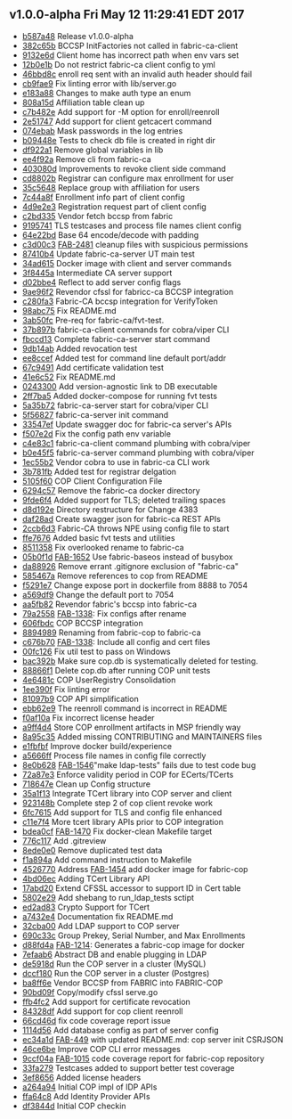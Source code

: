 ## v1.0.0-alpha Fri May 12 11:29:41 EDT 2017

* [b587a48](https://github.com/hyperledger/fabric/commit/b587a48) Release v1.0.0-alpha
* [382c65b](https://github.com/hyperledger/fabric/commit/382c65b) BCCSP InitFactories not called in fabric-ca-client
* [9132e6d](https://github.com/hyperledger/fabric/commit/9132e6d) Client home has incorrect path when env vars set
* [12b0e1b](https://github.com/hyperledger/fabric/commit/12b0e1b) Do not restrict fabric-ca client config to yml
* [46bbd8c](https://github.com/hyperledger/fabric/commit/46bbd8c) enroll req sent with an invalid auth header should fail
* [cb9fae9](https://github.com/hyperledger/fabric/commit/cb9fae9) Fix linting error with lib/server.go
* [e183a88](https://github.com/hyperledger/fabric/commit/e183a88) Changes to make auth type an enum
* [808a15d](https://github.com/hyperledger/fabric/commit/808a15d) Affiliation table clean up
* [c7b482e](https://github.com/hyperledger/fabric/commit/c7b482e) Add support for -M option for enroll/reenroll
* [2e51747](https://github.com/hyperledger/fabric/commit/2e51747) Add support for client getcacert command
* [074ebab](https://github.com/hyperledger/fabric/commit/074ebab) Mask passwords in the log entries
* [b09448e](https://github.com/hyperledger/fabric/commit/b09448e) Tests to check db file is created in right dir
* [df922a1](https://github.com/hyperledger/fabric/commit/df922a1) Remove global variables in lib
* [ee4f92a](https://github.com/hyperledger/fabric/commit/ee4f92a) Remove cli from fabric-ca
* [403080d](https://github.com/hyperledger/fabric/commit/403080d) Improvements to revoke client side command
* [cd8802b](https://github.com/hyperledger/fabric/commit/cd8802b) Registrar can configure max enrollment for user
* [35c5648](https://github.com/hyperledger/fabric/commit/35c5648) Replace group with affiliation for users
* [7c44a8f](https://github.com/hyperledger/fabric/commit/7c44a8f) Enrollment info part of client config
* [4d9e2e3](https://github.com/hyperledger/fabric/commit/4d9e2e3) Registration request part of client config
* [c2bd335](https://github.com/hyperledger/fabric/commit/c2bd335) Vendor fetch bccsp from fabric
* [9195741](https://github.com/hyperledger/fabric/commit/9195741) TLS testcases and process file names client config
* [64e22bd](https://github.com/hyperledger/fabric/commit/64e22bd) Base 64 encode/decode with padding
* [c3d00c3](https://github.com/hyperledger/fabric/commit/c3d00c3) [FAB-2481](https://jira.hyperledger.org/browse/FAB-2481) cleanup files with suspicious permissions
* [87410b4](https://github.com/hyperledger/fabric/commit/87410b4) Update fabric-ca-server UT main test
* [34ad615](https://github.com/hyperledger/fabric/commit/34ad615) Docker image with client and server commands
* [3f8445a](https://github.com/hyperledger/fabric/commit/3f8445a) Intermediate CA server support
* [d02bbe4](https://github.com/hyperledger/fabric/commit/d02bbe4) Reflect to add server config flags
* [9ae96f2](https://github.com/hyperledger/fabric/commit/9ae96f2) Revendor cfssl for fabricc-ca BCCSP integration
* [c280fa3](https://github.com/hyperledger/fabric/commit/c280fa3) Fabric-CA bccsp integration for VerifyToken
* [98abc75](https://github.com/hyperledger/fabric/commit/98abc75) Fix README.md
* [3ab50fc](https://github.com/hyperledger/fabric/commit/3ab50fc) Pre-req for fabric-ca/fvt-test.
* [37b897b](https://github.com/hyperledger/fabric/commit/37b897b) fabric-ca-client commands for cobra/viper CLI
* [fbccd13](https://github.com/hyperledger/fabric/commit/fbccd13) Complete fabric-ca-server start command
* [9db14ab](https://github.com/hyperledger/fabric/commit/9db14ab) Added revocation test
* [ee8ccef](https://github.com/hyperledger/fabric/commit/ee8ccef) Added test for command line default port/addr
* [67c9491](https://github.com/hyperledger/fabric/commit/67c9491) Add certificate validation test
* [41e6c52](https://github.com/hyperledger/fabric/commit/41e6c52) Fix README.md
* [0243300](https://github.com/hyperledger/fabric/commit/0243300) Add version-agnostic link to DB executable
* [2ff7ba5](https://github.com/hyperledger/fabric/commit/2ff7ba5) Added docker-compose for running fvt tests
* [5a35b72](https://github.com/hyperledger/fabric/commit/5a35b72) fabric-ca-server start for cobra/viper CLI
* [5f56827](https://github.com/hyperledger/fabric/commit/5f56827) fabric-ca-server init command
* [33547ef](https://github.com/hyperledger/fabric/commit/33547ef) Update swagger doc for fabric-ca server's APIs
* [f507e2d](https://github.com/hyperledger/fabric/commit/f507e2d) Fix the config path env variable
* [c4e83c1](https://github.com/hyperledger/fabric/commit/c4e83c1) fabric-ca-client command plumbing with cobra/viper
* [b0e45f5](https://github.com/hyperledger/fabric/commit/b0e45f5) fabric-ca-server command plumbing with cobra/viper
* [1ec55b2](https://github.com/hyperledger/fabric/commit/1ec55b2) Vendor cobra to use in fabric-ca CLI work
* [3b781fb](https://github.com/hyperledger/fabric/commit/3b781fb) Added test for registrar delgation
* [5105f60](https://github.com/hyperledger/fabric/commit/5105f60) COP Client Configuration File
* [6294c57](https://github.com/hyperledger/fabric/commit/6294c57) Remove the fabric-ca docker directory
* [9fde6f4](https://github.com/hyperledger/fabric/commit/9fde6f4) Added support for TLS; deleted trailing spaces
* [d8d192e](https://github.com/hyperledger/fabric/commit/d8d192e) Directory restructure for Change 4383
* [daf28ad](https://github.com/hyperledger/fabric/commit/daf28ad) Create swagger json for fabric-ca REST APIs
* [2ccb6d3](https://github.com/hyperledger/fabric/commit/2ccb6d3) Fabric-CA throws NPE using config file to start
* [ffe7676](https://github.com/hyperledger/fabric/commit/ffe7676) Added basic fvt tests and utilities
* [8511358](https://github.com/hyperledger/fabric/commit/8511358) Fix overlooked rename to fabric-ca
* [05b0f1d](https://github.com/hyperledger/fabric/commit/05b0f1d) [FAB-1652](https://jira.hyperledger.org/browse/FAB-1652) Use fabric-baseos instead of busybox
* [da88926](https://github.com/hyperledger/fabric/commit/da88926) Remove errant .gitignore exclusion of "fabric-ca"
* [585467a](https://github.com/hyperledger/fabric/commit/585467a) Remove references to cop from README
* [f5291e7](https://github.com/hyperledger/fabric/commit/f5291e7) Change expose port in dockerfile from 8888 to 7054
* [a569df9](https://github.com/hyperledger/fabric/commit/a569df9) Change the default port to 7054
* [aa5fb82](https://github.com/hyperledger/fabric/commit/aa5fb82) Revendor fabric's bccsp into fabric-ca
* [79a2558](https://github.com/hyperledger/fabric/commit/79a2558) [FAB-1338](https://jira.hyperledger.org/browse/FAB-1338): Fix configs after rename
* [606fbdc](https://github.com/hyperledger/fabric/commit/606fbdc) COP BCCSP integration
* [8894989](https://github.com/hyperledger/fabric/commit/8894989) Renaming from fabric-cop to fabric-ca
* [c676b70](https://github.com/hyperledger/fabric/commit/c676b70) [FAB-1338](https://jira.hyperledger.org/browse/FAB-1338): Include all config and cert files
* [00fc126](https://github.com/hyperledger/fabric/commit/00fc126) Fix util test to pass on Windows
* [bac392b](https://github.com/hyperledger/fabric/commit/bac392b) Make sure cop.db is systematically deleted for testing.
* [88866f1](https://github.com/hyperledger/fabric/commit/88866f1) Delete cop.db after running COP unit tests
* [4e6481c](https://github.com/hyperledger/fabric/commit/4e6481c) COP UserRegistry Consolidation
* [1ee390f](https://github.com/hyperledger/fabric/commit/1ee390f) Fix linting error
* [81097b9](https://github.com/hyperledger/fabric/commit/81097b9) COP API simplification
* [ebb62e9](https://github.com/hyperledger/fabric/commit/ebb62e9) The reenroll command is incorrect in README
* [f0af10a](https://github.com/hyperledger/fabric/commit/f0af10a) Fix incorrect license header
* [a9ff4d4](https://github.com/hyperledger/fabric/commit/a9ff4d4) Store COP enrollment artifacts in MSP friendly way
* [8a95c35](https://github.com/hyperledger/fabric/commit/8a95c35) Added missing CONTRIBUTING and MAINTAINERS files
* [e1fbfbf](https://github.com/hyperledger/fabric/commit/e1fbfbf) Improve docker build/experience
* [a5666ff](https://github.com/hyperledger/fabric/commit/a5666ff) Process file names in config file correctly
* [8e0b628](https://github.com/hyperledger/fabric/commit/8e0b628) [FAB-1546](https://jira.hyperledger.org/browse/FAB-1546)"make ldap-tests" fails due to test code bug
* [72a87e3](https://github.com/hyperledger/fabric/commit/72a87e3) Enforce validity period in COP for ECerts/TCerts
* [718647e](https://github.com/hyperledger/fabric/commit/718647e) Clean up Config structure
* [35a1f13](https://github.com/hyperledger/fabric/commit/35a1f13) Integrate TCert library into COP server and client
* [923148b](https://github.com/hyperledger/fabric/commit/923148b) Complete step 2 of cop client revoke work
* [6fc7615](https://github.com/hyperledger/fabric/commit/6fc7615) Add support for TLS and config file enhanced
* [c11e7f4](https://github.com/hyperledger/fabric/commit/c11e7f4) More tcert library APIs prior to COP integration
* [bdea0cf](https://github.com/hyperledger/fabric/commit/bdea0cf) [FAB-1470](https://jira.hyperledger.org/browse/FAB-1470) Fix docker-clean Makefile target
* [776c117](https://github.com/hyperledger/fabric/commit/776c117) Add .gitreview
* [8ede0e0](https://github.com/hyperledger/fabric/commit/8ede0e0) Remove duplicated test data
* [f1a894a](https://github.com/hyperledger/fabric/commit/f1a894a) Add command instruction to Makefile
* [4526770](https://github.com/hyperledger/fabric/commit/4526770) Address [FAB-1454](https://jira.hyperledger.org/browse/FAB-1454) add docker image for fabric-cop
* [4bd06ec](https://github.com/hyperledger/fabric/commit/4bd06ec) Adding TCert Library API
* [17abd20](https://github.com/hyperledger/fabric/commit/17abd20) Extend CFSSL accessor to support ID in Cert table
* [5802e29](https://github.com/hyperledger/fabric/commit/5802e29) Add shebang to run_ldap_tests sctipt
* [ed2ad83](https://github.com/hyperledger/fabric/commit/ed2ad83) Crypto Support for TCert
* [a7432e4](https://github.com/hyperledger/fabric/commit/a7432e4) Documentation fix README.md
* [32cba00](https://github.com/hyperledger/fabric/commit/32cba00) Add LDAP support to COP server
* [690c33c](https://github.com/hyperledger/fabric/commit/690c33c) Group Prekey, Serial Number, and Max Enrollments
* [d88fd4a](https://github.com/hyperledger/fabric/commit/d88fd4a) [FAB-1214](https://jira.hyperledger.org/browse/FAB-1214): Generates a fabric-cop image for docker
* [7efaab6](https://github.com/hyperledger/fabric/commit/7efaab6) Abstract DB and enable plugging in LDAP
* [de5918d](https://github.com/hyperledger/fabric/commit/de5918d) Run the COP server in a cluster (MySQL)
* [dccf180](https://github.com/hyperledger/fabric/commit/dccf180) Run the COP server in a cluster (Postgres)
* [ba8ff6e](https://github.com/hyperledger/fabric/commit/ba8ff6e) Vendor BCCSP from FABRIC into FABRIC-COP
* [90bd09f](https://github.com/hyperledger/fabric/commit/90bd09f) Copy/modify cfssl serve.go
* [ffb4fc2](https://github.com/hyperledger/fabric/commit/ffb4fc2) Add support for certificate revocation
* [84328df](https://github.com/hyperledger/fabric/commit/84328df) Add support for cop client reenroll
* [66cd46d](https://github.com/hyperledger/fabric/commit/66cd46d) fix code coverage report issue
* [1114d56](https://github.com/hyperledger/fabric/commit/1114d56) Add database config as part of server config
* [ec34a1d](https://github.com/hyperledger/fabric/commit/ec34a1d) [FAB-449](https://jira.hyperledger.org/browse/FAB-449) with updated README.md: cop server init CSRJSON
* [46ce6be](https://github.com/hyperledger/fabric/commit/46ce6be) Improve COP CLI error messages
* [9ccf04a](https://github.com/hyperledger/fabric/commit/9ccf04a) [FAB-1015](https://jira.hyperledger.org/browse/FAB-1015) code coverage report for fabric-cop repository
* [33fa279](https://github.com/hyperledger/fabric/commit/33fa279) Testcases added to support better test coverage
* [3ef8656](https://github.com/hyperledger/fabric/commit/3ef8656) Added license headers
* [a264a94](https://github.com/hyperledger/fabric/commit/a264a94) Initial COP impl of IDP APIs
* [ffa64c8](https://github.com/hyperledger/fabric/commit/ffa64c8) Add Identity Provider APIs
* [df3844d](https://github.com/hyperledger/fabric/commit/df3844d) Initial COP checkin

